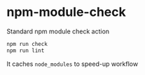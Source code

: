 # npm-module-check
Standard npm module check action

```bash
npm run check
npm run lint
```

It caches `node_modules` to speed-up workflow
